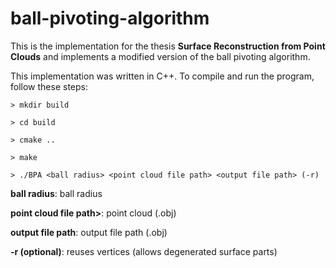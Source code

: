 # ball-pivoting-algorithm

This is the implementation for the thesis **Surface Reconstruction from Point Clouds**
and implements a modified version of the ball pivoting algorithm.

This implementation was written in C++. To compile and run the program, follow these steps:

`> mkdir build`

`> cd build`

`> cmake ..`

`> make`

`> ./BPA <ball radius> <point cloud file path> <output file path> (-r)`

**ball radius**: ball radius

**point cloud file path>**: point cloud (.obj)

**output file path**: output file path (.obj)

**-r (optional)**: reuses vertices (allows degenerated surface parts)
